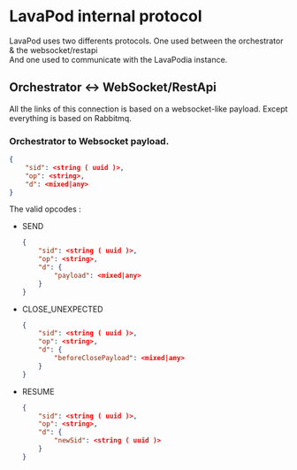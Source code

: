 # LavaPod internal protocol

LavaPod uses two differents protocols.
One used between the orchestrator & the websocket/restapi \
And one used to communicate with the LavaPodia instance.

## Orchestrator <-> WebSocket/RestApi

All the links of this connection is based on a websocket-like payload.
Except everything is based on Rabbitmq.

### **Orchestrator to Websocket payload.**
```json
{
    "sid": <string ( uuid )>,
    "op": <string>,
    "d": <mixed|any> 
}
```
The valid opcodes : 
 - SEND
    ```json
    {
        "sid": <string ( uuid )>,
        "op": <string>,
        "d": {
            "payload": <mixed|any>
        }
    }
    ```
 - CLOSE_UNEXPECTED
    ```json
    {
        "sid": <string ( uuid )>,
        "op": <string>,
        "d": {
            "beforeClosePayload": <mixed|any>
        }
    }
    ```
 - RESUME
    ```json
    {
        "sid": <string ( uuid )>,
        "op": <string>,
        "d": {
            "newSid": <string ( uuid )>
        }
    }
    ```
    
